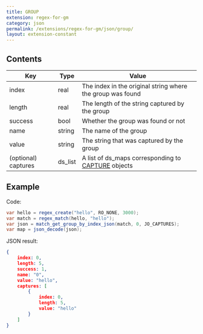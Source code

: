 ```yaml
---
title: GROUP
extension: regex-for-gm
category: json
permalink: /extensions/regex-for-gm/json/group/
layout: extension-constant
---
```


## Contents ##

| Key | Type | Value |
| --- | --- | --- |
| index | real | The index in the original string where the group was found |
| length | real | The length of the string captured by the group |
| success | bool | Whether the group was found or not |
| name | string | The name of the group |
| value | string | The string that was captured by the group |
| (optional) captures | ds_list | A list of ds_maps corresponding to [CAPTURE]({{site.baseurl}}/extensions/{{page.extension}}/json/group) objects |

## Example ##

Code:
```cs
var hello = regex_create("hello", RO_NONE, 3000);
var match = regex_match(hello, "hello");
var json = match_get_group_by_index_json(match, 0, JO_CAPTURES);
var map = json_decode(json);
```

JSON result:
```json
{
    index: 0,
    length: 5,
    success: 1,
    name: "0",
    value: "hello",
    captures: [
        {
            index: 0,
            length: 5,
            value: "hello"
        }
    ]
}
```